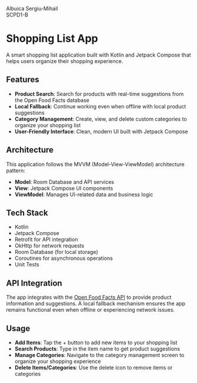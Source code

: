 Albuica Sergiu-Mihail \
SCPD1-B

# Shopping List App
A smart shopping list application built with Kotlin and Jetpack Compose that helps users organize their shopping experience.

## Features

- **Product Search**: Search for products with real-time suggestions from the Open Food Facts database
- **Local Fallback**: Continue working even when offline with local product suggestions
- **Category Management**: Create, view, and delete custom categories to organize your shopping list
- **User-Friendly Interface**: Clean, modern UI built with Jetpack Compose

## Architecture

This application follows the MVVM (Model-View-ViewModel) architecture pattern:

- **Model**: Room Database and API services
- **View**: Jetpack Compose UI components
- **ViewModel**: Manages UI-related data and business logic

## Tech Stack

- Kotlin
- Jetpack Compose
- Retrofit for API integration
- OkHttp for network requests
- Room Database (for local storage)
- Coroutines for asynchronous operations
- Unit Tests

## API Integration

The app integrates with the [Open Food Facts API](https://world.openfoodfacts.org/) to provide product information and suggestions. A local fallback mechanism ensures the app remains functional even when offline or experiencing network issues.

## Usage

- **Add Items**: Tap the + button to add new items to your shopping list
- **Search Products**: Type in the item name to get product suggestions
- **Manage Categories**: Navigate to the category management screen to organize your shopping experience
- **Delete Items/Categories**: Use the delete icon to remove items or categories